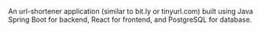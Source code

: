 An url-shortener application (similar to bit.ly or tinyurl.com) built using Java Spring Boot for backend, React for frontend, and PostgreSQL for database.

